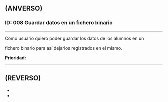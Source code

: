 ## (ANVERSO)
### ID: 008 Guardar datos en un fichero binario
---

Como usuario quiero poder guardar los datos de los alumnos en un

fichero binario para así dejarlos registrados en el mismo.

**Prioridad:** 

---
## **(REVERSO)**
* 
* 